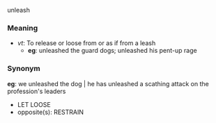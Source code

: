 unleash
### Meaning
+ _vt_: To release or loose from or as if from a leash
    + __eg__: unleashed the guard dogs; unleashed his pent-up rage

### Synonym

__eg__: we unleashed the dog | he has unleashed a scathing attack on the profession's leaders

+ LET LOOSE
+ opposite(s): RESTRAIN


